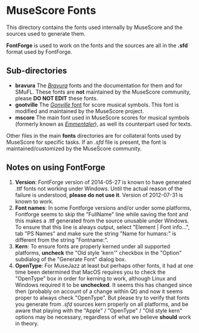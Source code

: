 # MuseScore Fonts

This directory contains the fonts used internally by MuseScore and the sources used to generate them.

**FontForge** is used to work on the fonts and the sources are all in the **.sfd** format used by FontForge.

## Sub-directories

* **bravura** The [_Bravura_](http://www.smufl.org/fonts/) fonts and the documentation for them and for SMuFL. These fonts are **not** maintained by the MuseScore community, please **DO NOT EDIT** these fonts. 
* **gootville** The [_Gonville_ font](http://www.chiark.greenend.org.uk/~sgtatham/gonville/) for score musical symbols. This font is modified and maintained by the MuseScore project.
* **mscore** The main font used in MuseScore scores for musical symbols (formerly known as [_Emmentaler_](http://lilypond.org/doc/v2.18/Documentation/notation/the-feta-font)), as well its counterpart used for texts.

Other files in the main **fonts** directories are for collateral fonts used by MuseScore for specific tasks. If an *.sfd* file is present, the font is maintained/customized by the MuseScore community.

## Notes on using FontForge

1. **Version**: FontForge version of 2014-05-27 is known to have generated .ttf fonts not working under Windows. Until the actual reason of the failure is understood, **please do not use it**. Version of 2012-07-31 is known to work.
2. **Font names**: In some Fontforge versions and/or under some platforms, Fontforge seems to skip the "FullName" line while saving the font and this makes a .ttf generated from the source unusable under Windows. To ensure that this line is always output, select "Element | Font info...", tab "PS Names" and make sure the string "Name for humans:" is different from the string "Fontname:".
3. **Kern**: To ensure fonts are properly kerned under all supported platforms, **uncheck** the "Old style 'kern'" checkbox in the "Option" subdialog of the "Generate Font" dialog box.
4. **OpenType**: For MuseJazz at least but perhaps other fonts, it had at one time been determined that MacOS requires you to check the "OpenType" box in order for kerning to work, although Linux and Windows required it to be **unchecked**.  It seems this has changed since then (probably on account of a change within Qt) and now it seems proper to always check "OpenType".  But please try to verify that fonts you generate from *.sfd* sources kern properly on all platforms, and be aware that playing with the "Apple" / "OpenType" / "Old style kern" options may be necessary, regardless of what we believe **should** work in theory.
